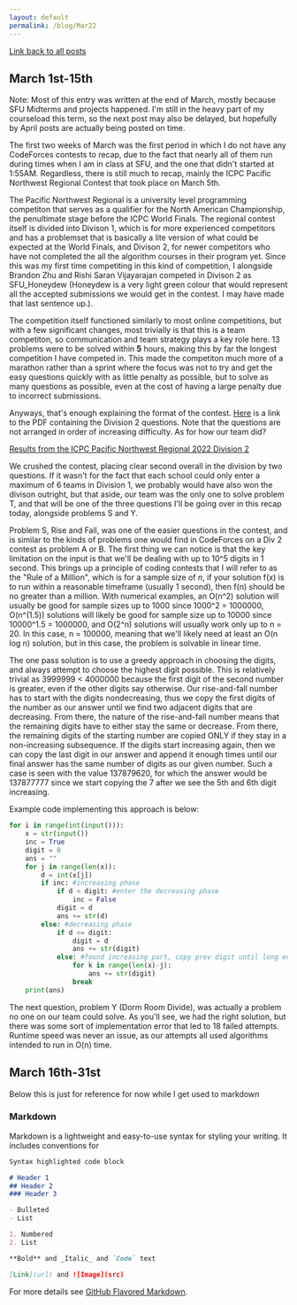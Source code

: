 ```yaml
---
layout: default
permalink: /blog/Mar22
---
```


[Link back to all posts](https://alxwen711.github.io/blog)


## March 1st-15th

Note: Most of this entry was written at the end of March, mostly because SFU Midterms and projects happened. I'm still in the heavy part of my courseload this term, so the next post may also be delayed, but hopefully by April posts are actually being posted on time.

The first two weeks of March was the first period in which I do not have any CodeForces contests to recap, due to the fact that nearly all of them run during times when I am in class at SFU, and the one that didn't started at 1:55AM. Regardless, there is still much to recap, mainly the ICPC Pacific Northwest Regional Contest that took place on March 5th.

The Pacific Northwest Regional is a university level programming competiton that serves as a qualifier for the North American Championship, the penultimate stage before the ICPC World Finals. The regional contest itself is divided into Divison 1, which is for more experienced competitors and has a problemset that is basically a lite version of what could be expected at the World Finals, and Divison 2, for newer competitors who have not completed the all the algorithm courses in their program yet.  Since this was my first time competiting in this kind of competition, I alongside Brandon Zhu and Rishi Saran Vijayarajan competed in Divison 2 as SFU_Honeydew (Honeydew is a very light green colour that would represent all the accepted submissions we would get in the contest. I may have made that last sentence up.).

The competition itself functioned similarly to most online competitions, but with a few significant changes, most trivially is that this is a team competiton, so communication and team strategy plays a key role here. 13 problems were to be solved within **5** hours, making this by far the longest competition I have competed in. This made the competiton much more of a marathon rather than a sprint where the focus was not to try and get the easy questions quickly with as little penalty as possible, but to solve as many questions as possible, even at the cost of having a large penalty due to incorrect submissions.

Anyways, that's enough explaining the format of the contest. [Here](http://www.acmicpc-pacnw.org/pacnw_div2_2022.pdf) is a link to the PDF containing the Division 2 questions. Note that the questions are not arranged in order of increasing difficulty. As for how our team did?

[Results from the ICPC Pacific Northwest Regional 2022 Division 2](/docs/assets/images/icpcresults.png)

We crushed the contest, placing clear second overall in the division by two questions. If it wasn't for the fact that each school could only enter a maximum of 6 teams in Division 1, we probably would have also won the divison outright, but that aside, our team was the only one to solve problem T, and that will be one of the three questions I'll be going over in this recap today, alongside problems S and Y.

Problem S, Rise and Fall, was one of the easier questions in the contest, and is similar to the kinds of problems one would find in CodeForces on a Div 2 contest as problem A or B. The first thing we can notice is that the key limitation on the input is that we'll be dealing with up to 10^5 digits in 1 second. This brings up a principle of coding contests that I will refer to as the "Rule of a Million", which is for a sample size of _n_, if your solution f(x) is to run within a reasonable timeframe (usually 1 second), then f(n) should be no greater than a million. With numerical examples, an O(n^2) solution will usually be good for sample sizes up to 1000 since 1000^2 = 1000000, O(n^(1.5)) solutions will likely be good for sample size up to 10000 since 10000^1.5 = 1000000, and O(2^n) solutions will usually work only up to n = 20. In this case, n = 100000, meaning that we'll likely need at least an O(n log n) solution, but in this case, the problem is solvable in linear time.

The one pass solution is to use a greedy approach in choosing the digits, and always attempt to choose the highest digit possible. This is relatively trivial as 3999999 < 4000000 because the first digit of the second number is greater, even if the other digits say otherwise. Our rise-and-fall number has to start with the digits nondecreasing, thus we copy the first digits of the number as our answer until we find two adjacent digits that are decreasing. From there, the nature of the rise-and-fall number means that the remaining digits have to either stay the same or decrease. From there, the remaining digits of the starting number are copied ONLY if they stay in a non-increasing subsequence. If the digits start increasing again, then we can copy the last digit in our answer and append it enough times until our final answer has the same number of digits as our given number. Such a case is seen with the value 137879620, for which the answer would be 137877777 since we start copying the 7 after we see the 5th and 6th digit increasing.

Example code implementing this approach is below:
```python
for i in range(int(input())):
    x = str(input())
    inc = True
    digit = 0
    ans = ""
    for j in range(len(x)):
        d = int(x[j])
        if inc: #increasing phase
            if d < digit: #enter the decreasing phase
                inc = False
            digit = d
            ans += str(d)
        else: #decreasing phase
            if d <= digit:
                digit = d
                ans += str(digit)
            else: #found increasing part, copy prev digit until long enough
                for k in range(len(x)-j):
                    ans += str(digit)
                break
    print(ans)
```
The next question, problem Y (Dorm Room Divide), was actually a problem no one on our team could solve. As you'll see, we had the right solution, but there was some sort of implementation error that led to 18 failed attempts. Runtime speed was never an issue, as our attempts all used algorithms intended to run in O(n) time.



## March 16th-31st



Below this is just for reference for now while I get used to markdown
### Markdown

Markdown is a lightweight and easy-to-use syntax for styling your writing. It includes conventions for 

```markdown
Syntax highlighted code block

# Header 1
## Header 2
### Header 3

- Bulleted
- List

1. Numbered
2. List

**Bold** and _Italic_ and `Code` text

[Link](url) and ![Image](src)
```

For more details see [GitHub Flavored Markdown](https://guides.github.com/features/mastering-markdown/).

